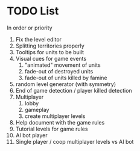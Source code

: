 # TODO List

In order or priority

1. Fix the level editor
1. Splitting territories properly
1. Tooltips for units to be built
1. Visual cues for game events
   1. "animated" movement of units
   1. fade-out of destroyed units
   1. fade-out of units killed by famine
1. random level generator (with symmetry)
1. End of game detection / player killed detection
1. Multiplayer
   1. lobby
   1. gameplay
   1. create multiplayer levels
1. Help document with the game rules
1. Tutorial levels for game rules
1. AI bot player
1. Single player / coop multiplayer levels vs AI bot
  

